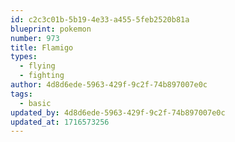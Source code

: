 ```yaml
---
id: c2c3c01b-5b19-4e33-a455-5feb2520b81a
blueprint: pokemon
number: 973
title: Flamigo
types:
  - flying
  - fighting
author: 4d8d6ede-5963-429f-9c2f-74b897007e0c
tags:
  - basic
updated_by: 4d8d6ede-5963-429f-9c2f-74b897007e0c
updated_at: 1716573256
---
```

